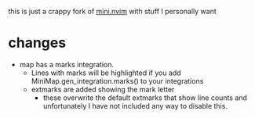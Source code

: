 this is just a crappy fork of [mini.nvim](https://github.com/echasnovski/mini.map) with stuff I personally want

# changes
- map has a marks integration.
	- Lines with marks will be highlighted if you add MiniMap.gen_integration.marks() to your integrations
	- extmarks are added showing the mark letter
		- these overwrite the default extmarks that show line counts and unfortunately I have not included any way to disable this.
